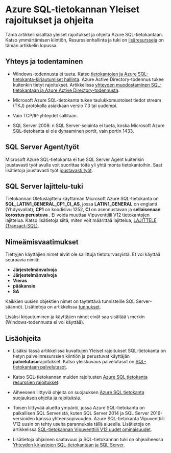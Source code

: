 <properties
   pageTitle="Azure SQL-tietokannan Yleiset rajoitukset ja ohjeita"
   description="Tällä sivulla kerrotaan Yleiset rajoituksia Azure SQL-tietokanta sekä alueet yhteensopivuus ja tuki."
   services="sql-database"
   documentationCenter="na"
   authors="CarlRabeler"
   manager="jhubbard"
   editor="monicar" />
<tags
   ms.service="sql-database"
   ms.devlang="na"
   ms.topic="article"
   ms.tgt_pltfrm="na"
   ms.workload="data-management"
   ms.date="09/06/2016"
   ms.author="carlrab" />

# <a name="azure-sql-database-general-limitations-and-guidelines"></a>Azure SQL-tietokannan Yleiset rajoitukset ja ohjeita

Tämä artikkeli sisältää yleiset rajoitukset ja ohjeita Azure SQL-tietokantaan. Katso ymmärtämisen kiintiön, Resurssienhallinta ja tuki on [lisäresursseja](#additional-guidelines) on tämän artikkelin lopussa.

## <a name="connectivity-and-authentication"></a>Yhteys ja todentaminen

  - Windows-todennusta ei tueta. Katso [tietokantojen ja Azure SQL-tietokanta-kirjautumiset hallinta](sql-database-manage-logins.md). Azure Active Directory-todennus tukee kuitenkin tietyt rajoitukset. Artikkelissa [yhteyden muodostaminen SQL-tietokantaan ja Azure Active Directory-todennusta](sql-database-aad-authentication.md).

  - Microsoft Azure SQL-tietokanta tukee taulukkomuotoiset tiedot stream (TKJ) protokolla asiakkaan versio 7.3 tai uudempi.

  - Vain TCP/IP-yhteydet sallitaan.

  - SQL Server 2008: n SQL Server-selainta ei tueta, koska Microsoft Azure SQL-tietokanta ei ole dynaaminen portit, vain portin 1433.

## <a name="sql-server-agentjobs"></a>SQL Server Agent/työt

Microsoft Azure SQL-tietokanta ei tue SQL Server Agent kuitenkin joustavasti työt avulla voit suorittaa töitä yli yhtä monta tietokantoihin. Saat lisätietoja joustavasti työt [joustavasti työt](sql-database-elastic-jobs-overview.md).

## <a name="sql-server-collation-support"></a>SQL Server lajittelu-tuki

Tietokannan Oletuslajittelu käyttämän Microsoft Azure SQL-tietokanta on **SQL_LATIN1_GENERAL_CP1_CI_AS**, jossa **LATIN1_GENERAL** on englanti (Yhdysvallat), **CP1** on koodisivu 1252, **CI** on asennustavan ja **sellaisenaan korostus perustuva** . Ei voida muuttaa Vipuventtiili V12 tietokantojen lajittelua. Katso lisätietoja siitä, miten voit määrittää lajittelua, [LAJITTELE (Transact-SQL)](https://msdn.microsoft.com/library/ms184391.aspx).

## <a name="naming-requirements"></a>Nimeämisvaatimukset

Tiettyjen käyttäjien nimet eivät ole sallittuja tietoturvasyistä. Et voi käyttää seuraavia nimiä:

 - **Järjestelmänvalvoja**
 - **Järjestelmänvalvoja**
 - **Vieras**
 - **pääkansio**
 - **SA**

Kaikkien uusien objektien nimet on täytettävä tunnisteille SQL Server-säännöt. Lisätietoja on artikkelissa [tunnukset](https://msdn.microsoft.com/library/ms175874.aspx).

Lisäksi kirjautuminen ja käyttäjien nimet eivät saa sisältää \ merkin (Windows-todennusta ei voi käyttää).

## <a name="additional-guidelines"></a>Lisäohjeita

- Lisäksi tässä artikkelissa kuvattujen Yleiset rajoitukset SQL-tietokanta on tietyn palvelinresurssien kiintiön ja perustuvat käyttäjän **palvelutaso**rajoitukset. Katso yleiskuvaus palvelutasot on [SQL-tietokantaan palvelutasot](sql-database-service-tiers.md).

- Katso SQL-tietokannan muiden rajoitusten [Azure SQL tietokanta resurssien rajoitukset](sql-database-resource-limits.md).

- Aiheeseen liittyviä ohjeita on suojauksen [Azure SQL tietokanta suojauksen ohjeita ja rajoituksia](sql-database-security-guidelines.md).

- Toisen liittyvää aluetta ympäröi, jossa Azure SQL-tietokanta on paikallisen SQL Serveristä, kuten SQL Server 2014 ja SQL Server 2016-versioiden kanssa yhteensopivuuden. Azure SQL-tietokanta Vipuventtiili V12 uusin on tehty useita parannuksia tällä alueella. Lisätietoja on artikkelissa [SQL-tietokannan Vipuventtiili V12 uudet ominaisuudet](sql-database-v12-whats-new.md).

- Lisätietoja ohjaimen saatavuus ja SQL-tietokannan tuki on ohjeaiheessa [Yhteyden kirjastojen SQL-tietokantaan ja SQL Server](sql-database-libraries.md).
